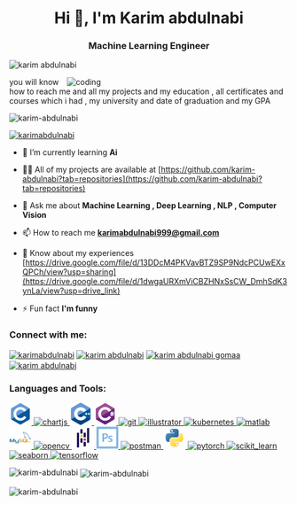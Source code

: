 <h1 align="center">Hi 👋, I'm Karim abdulnabi</h1>
<h3 align="center">Machine Learning Engineer</h3>


![karim abdulnabi](https://miro.medium.com/max/1400/1*37ABKi4XeHkEWHxlF3LIog.gif)


<img align="right" alt="coding" width="400" src="https://camo.githubusercontent.com/c1dcb74cc1c1835b1d716f5051499a2814c683c806b15f04b0eba492863703e9/68747470733a2f2f63646e2e6472696262626c652e636f6d2f75736572732f3733303730332f73637265656e73686f74732f363538313234332f6176656e746f2e676966">
you will know how to reach me and all my projects and my education , all certificates and courses which i had , my university and date of graduation and my GPA


<p align="left"> <img src="https://komarev.com/ghpvc/?username=karim-abdulnabi&label=Profile%20views&color=0e75b6&style=flat" alt="karim-abdulnabi" /> </p>

<p align="left"> <a href="https://twitter.com/karimabdulnabi" target="blank"><img src="https://img.shields.io/twitter/follow/karimabdulnabi?logo=twitter&style=for-the-badge" alt="karimabdulnabi" /></a> </p>

- 🌱 I’m currently learning **Ai**

- 👨‍💻 All of my projects are available at [https://github.com/karim-abdulnabi?tab=repositories](https://github.com/karim-abdulnabi?tab=repositories)

- 💬 Ask me about **Machine Learning , Deep Learning , NLP , Computer Vision**

- 📫 How to reach me **karimabdulnabi999@gmail.com**

- 📄 Know about my experiences [https://drive.google.com/file/d/13DDcM4PKVavBTZ9SP9NdcPCUwEXxQPCh/view?usp=sharing](https://drive.google.com/file/d/1dwgaURXmViCBZHNxSsCW_DmhSdK3ynLa/view?usp=drive_link)

- ⚡ Fun fact **I'm funny**


<h3 align="left">Connect with me:</h3>
<p align="left">
<a href="https://twitter.com/karimabdulnabi" target="blank"><img align="center" src="https://raw.githubusercontent.com/rahuldkjain/github-profile-readme-generator/master/src/images/icons/Social/twitter.svg" alt="karimabdulnabi" height="30" width="40" /></a>
<a href="https://linkedin.com/in/karim abdulnabi" target="blank"><img align="center" src="https://raw.githubusercontent.com/rahuldkjain/github-profile-readme-generator/master/src/images/icons/Social/linked-in-alt.svg" alt="karim abdulnabi" height="30" width="40" /></a>
<a href="https://kaggle.com/karim abdulnabi gomaa" target="blank"><img align="center" src="https://raw.githubusercontent.com/rahuldkjain/github-profile-readme-generator/master/src/images/icons/Social/kaggle.svg" alt="karim abdulnabi gomaa" height="30" width="40" /></a>
<a href="https://fb.com/karim abdulnabi" target="blank"><img align="center" src="https://raw.githubusercontent.com/rahuldkjain/github-profile-readme-generator/master/src/images/icons/Social/facebook.svg" alt="karim abdulnabi" height="30" width="40" /></a>
</p>

<h3 align="left">Languages and Tools:</h3>
<p align="left"> <a href="https://www.cprogramming.com/" target="_blank" rel="noreferrer"> <img src="https://raw.githubusercontent.com/devicons/devicon/master/icons/c/c-original.svg" alt="c" width="40" height="40"/> </a> <a href="https://www.chartjs.org" target="_blank" rel="noreferrer"> <img src="https://www.chartjs.org/media/logo-title.svg" alt="chartjs" width="40" height="40"/> </a> <a href="https://www.w3schools.com/cpp/" target="_blank" rel="noreferrer"> <img src="https://raw.githubusercontent.com/devicons/devicon/master/icons/cplusplus/cplusplus-original.svg" alt="cplusplus" width="40" height="40"/> </a> <a href="https://www.w3schools.com/cs/" target="_blank" rel="noreferrer"> <img src="https://raw.githubusercontent.com/devicons/devicon/master/icons/csharp/csharp-original.svg" alt="csharp" width="40" height="40"/> </a> <a href="https://git-scm.com/" target="_blank" rel="noreferrer"> <img src="https://www.vectorlogo.zone/logos/git-scm/git-scm-icon.svg" alt="git" width="40" height="40"/> </a> <a href="https://www.adobe.com/in/products/illustrator.html" target="_blank" rel="noreferrer"> <img src="https://www.vectorlogo.zone/logos/adobe_illustrator/adobe_illustrator-icon.svg" alt="illustrator" width="40" height="40"/> </a> <a href="https://kubernetes.io" target="_blank" rel="noreferrer"> <img src="https://www.vectorlogo.zone/logos/kubernetes/kubernetes-icon.svg" alt="kubernetes" width="40" height="40"/> </a> <a href="https://www.mathworks.com/" target="_blank" rel="noreferrer"> <img src="https://upload.wikimedia.org/wikipedia/commons/2/21/Matlab_Logo.png" alt="matlab" width="40" height="40"/> </a> <a href="https://www.mysql.com/" target="_blank" rel="noreferrer"> <img src="https://raw.githubusercontent.com/devicons/devicon/master/icons/mysql/mysql-original-wordmark.svg" alt="mysql" width="40" height="40"/> </a> <a href="https://opencv.org/" target="_blank" rel="noreferrer"> <img src="https://www.vectorlogo.zone/logos/opencv/opencv-icon.svg" alt="opencv" width="40" height="40"/> </a> <a href="https://pandas.pydata.org/" target="_blank" rel="noreferrer"> <img src="https://raw.githubusercontent.com/devicons/devicon/2ae2a900d2f041da66e950e4d48052658d850630/icons/pandas/pandas-original.svg" alt="pandas" width="40" height="40"/> </a> <a href="https://www.photoshop.com/en" target="_blank" rel="noreferrer"> <img src="https://raw.githubusercontent.com/devicons/devicon/master/icons/photoshop/photoshop-line.svg" alt="photoshop" width="40" height="40"/> </a> <a href="https://postman.com" target="_blank" rel="noreferrer"> <img src="https://www.vectorlogo.zone/logos/getpostman/getpostman-icon.svg" alt="postman" width="40" height="40"/> </a> <a href="https://www.python.org" target="_blank" rel="noreferrer"> <img src="https://raw.githubusercontent.com/devicons/devicon/master/icons/python/python-original.svg" alt="python" width="40" height="40"/> </a> <a href="https://pytorch.org/" target="_blank" rel="noreferrer"> <img src="https://www.vectorlogo.zone/logos/pytorch/pytorch-icon.svg" alt="pytorch" width="40" height="40"/> </a> <a href="https://scikit-learn.org/" target="_blank" rel="noreferrer"> <img src="https://upload.wikimedia.org/wikipedia/commons/0/05/Scikit_learn_logo_small.svg" alt="scikit_learn" width="40" height="40"/> </a> <a href="https://seaborn.pydata.org/" target="_blank" rel="noreferrer"> <img src="https://seaborn.pydata.org/_images/logo-mark-lightbg.svg" alt="seaborn" width="40" height="40"/> </a> <a href="https://www.tensorflow.org" target="_blank" rel="noreferrer"> <img src="https://www.vectorlogo.zone/logos/tensorflow/tensorflow-icon.svg" alt="tensorflow" width="40" height="40"/> </a> </p>





<p><img align="left" src="https://github-readme-stats.vercel.app/api/top-langs?username=karim-abdulnabi&show_icons=true&locale=en&layout=compact" alt="karim-abdulnabi" /></p>



<p>&nbsp;<img align="center" src="https://github-readme-stats.vercel.app/api?username=karim-abdulnabi&show_icons=true&locale=en" alt="karim-abdulnabi" /></p>


<p><img align="center" src="https://github-readme-streak-stats.herokuapp.com/?user=karim-abdulnabi&" alt="karim-abdulnabi" /></p>





